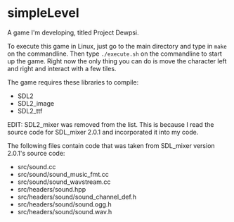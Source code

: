# simpleLevel
A game I'm developing, titled Project Dewpsi.

To execute this game in Linux, just go to the main directory and type in `make` on the commandline. Then type `./execute.sh` on the commandline to start up the game. Right now the only thing you can do is move the character left and right and interact with a few tiles.

The game requires these libraries to compile:
  * SDL2
  * SDL2_image
  * SDL2_ttf

EDIT: SDL2_mixer was removed from the list. This is because I read the source code for SDL_mixer 2.0.1 and incorporated it into my code.

The following files contain code that was taken from SDL_mixer version 2.0.1's source code:
  * src/sound.cc
  * src/sound/sound_music_fmt.cc
  * src/sound/sound_wavstream.cc
  * src/headers/sound.hpp
  * src/headers/sound/sound_channel_def.h
  * src/headers/sound/sound.ogg.h
  * src/headers/sound/sound.wav.h
